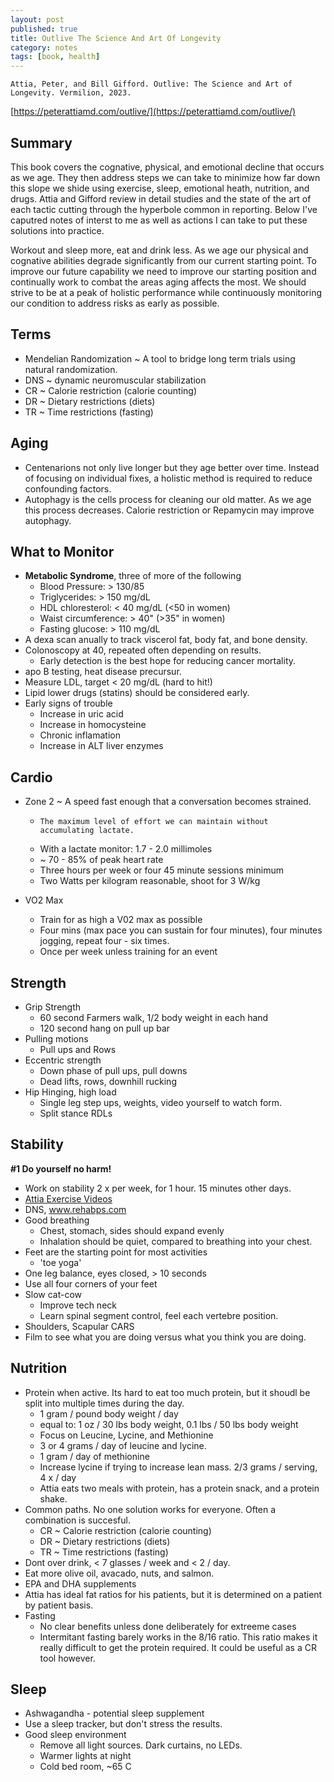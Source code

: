 ```yaml
---
layout: post
published: true
title: Outlive The Science And Art Of Longevity
category: notes
tags: [book, health]
---
```


`Attia, Peter, and Bill Gifford. Outlive: The Science and Art of Longevity. Vermilion, 2023.`

[https://peterattiamd.com/outlive/](https://peterattiamd.com/outlive/)

## Summary

This book covers the cognative, physical, and emotional decline that occurs as we age. They then address steps we can take to minimize how far down this slope we shide using exercise, sleep, emotional heath, nutrition, and drugs. Attia and Gifford review in detail studies and the state of the art of each tactic cutting through the hyperbole common in reporting. Below I've caputred notes of interst to me as well as actions I can take to put these solutions into practice.

Workout and sleep more, eat and drink less. As we age our physical and cognative abilities degrade significantly from our current starting point. To improve our future capability we need to improve our starting position and continually work to combat the areas aging affects the most. We should strive to be at a peak of holistic performance while continuously monitoring our condition to address risks as early as possible.


## Terms

* Mendelian Randomization ~  A tool to bridge long term trials using natural randomization.
* DNS ~ dynamic neuromuscular stabilization
* CR ~ Calorie restriction (calorie counting)
* DR ~ Dietary restrictions (diets)
* TR ~ Time restrictions (fasting)

## Aging

* Centenarions not only live longer but they age better over time. Instead of focusing on individual fixes, a holistic method is required to reduce confounding factors. 
* Autophagy is the cells process for cleaning our old matter. As we age this process decreases. Calorie restriction or Repamycin may improve autophagy. 

## What to Monitor

* **Metabolic Syndrome**, three of more of the following
    * Blood Pressure: > 130/85
    * Triglycerides: > 150 mg/dL
    * HDL chloresterol: < 40 mg/dL (<50 in women)
    * Waist circumference: > 40" (>35" in women)
    * Fasting glucose: > 110 mg/dL
* A dexa scan anually to track viscerol fat, body fat, and bone density.
* Colonoscopy at 40, repeated often depending on results.
    * Early detection is the best hope for reducing cancer mortality.
* apo B testing, heat disease precursur.
* Measure LDL, target < 20 mg/dL (hard to hit!)
* Lipid lower drugs (statins) should be considered early.
* Early signs of trouble
    * Increase in uric acid
    * Increase in homocysteine
    * Chronic inflamation
    * Increase in ALT liver enzymes

## Cardio
* Zone 2 ~ A speed fast enough that a conversation becomes strained. 
    *     The maximum level of effort we can maintain without accumulating lactate.
    * With a lactate monitor: 1.7 - 2.0 millimoles
    * ~ 70 - 85% of peak heart rate
    * Three hours per week or four 45 minute sessions minimum
    * Two Watts per kilogram reasonable, shoot for 3 W/kg

* VO2 Max
    * Train for as high a V02 max as possible
    * Four mins (max pace you can sustain for four minutes), four minutes jogging, repeat four - six times.
    * Once per week unless training for an event

## Strength
* Grip Strength
    * 60 second Farmers walk, 1/2 body weight in each hand
    * 120 second hang on pull up bar
* Pulling motions
    * Pull ups and Rows
* Eccentric strength
    * Down phase of pull ups, pull downs
    * Dead lifts, rows, downhill rucking
* Hip Hinging, high load
    * Single leg step ups, weights, video yourself to watch form.
    * Split stance RDLs

## Stability
**#1 Do yourself no harm!**

* Work on stability 2 x per week, for 1 hour. 15 minutes other days.
* [Attia Exercise Videos](https://peterattiamd.com/outlive/videos/)
* DNS, www.rehabps.com
* Good breathing
    * Chest, stomach, sides should expand evenly
    * Inhalation should be quiet, compared to breathing into your chest.
* Feet are the starting point for most activities
    * 'toe yoga'
* One leg balance, eyes closed, > 10 seconds
* Use all four corners of your feet
* Slow cat-cow
    * Improve tech neck
    * Learn spinal segment control, feel each vertebre position.
* Shoulders, Scapular CARS
* Film to see what you are doing versus what you think you are doing.

## Nutrition
* Protein when active. Its hard to eat too much protein, but it shoudl be split into multiple times during the day.
    * 1 gram / pound body weight / day
    * equal to: 1 oz / 30 lbs body weight, 0.1 lbs / 50 lbs body weight
    * Focus on Leucine, Lycine, and Methionine
    * 3 or 4 grams / day of leucine and lycine.
    * 1 gram / day of methionine
    * Increase lycine if trying to increase lean mass. 2/3 grams / serving, 4 x / day
    * Attia eats two meals with protein, has a protein snack, and a protein shake.
* Common paths. No one solution works for everyone. Often a combination is succesful.
    * CR ~ Calorie restriction (calorie counting)
    * DR ~ Dietary restrictions (diets)
    * TR ~ Time restrictions (fasting)
* Dont over drink, < 7 glasses / week and < 2 / day.
* Eat more olive oil, avacado, nuts, and salmon.
* EPA and DHA supplements
* Attia has ideal fat ratios for his patients, but it is determined on a patient by patient basis.
* Fasting
    * No clear benefits unless done deliberately for extreeme cases
    * Intermitant fasting barely works in the 8/16 ratio. This ratio makes it really difficult to get the protein required. It could be useful as a CR tool however.
    
## Sleep

* Ashwagandha - potential sleep supplement
* Use a sleep tracker, but don't stress the results.
* Good sleep environment
    * Remove all light sources. Dark curtains, no LEDs.
    * Warmer lights at night
    * Cold bed room, ~65 C
